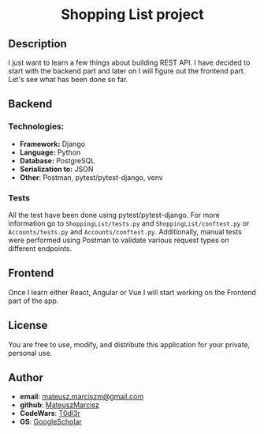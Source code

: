 <h1 align="center"><strong>Shopping List</strong> project</h1>

## Description

I just want to learn a few things about building REST API. I have decided to start with the backend part and later on I will figure out the frontend part. 
Let's see what has been done so far.

## Backend
### Technologies:
- **Framework:** Django
- **Language:** Python
- **Database:** PostgreSQL
- **Serialization to:** JSON
- **Other**: Postman, pytest/pytest-django, venv

### Tests
All the test have been done using pytest/pytest-django. For more information go to `ShoppingList/tests.py` and `ShoppingList/conftest.py` or `Accounts/tests.py` and `Accounts/conftest.py`.
Additionally, manual tests were performed using Postman to validate various request types on different endpoints.


## Frontend
Once I learn either React, Angular or Vue I will start working on the Frontend part of the app.


## License
You are free to use, modify, and distribute this application for your private, personal use.

## Author
- **email**: mateusz.marciszm@gmail.com
- **github**: [MateuszMarcisz](https://github.com/MateuszMarcisz)
- **CodeWars**: [T0dl3r](https://www.codewars.com/users/T0dl3r)
- **GS**: [GoogleScholar](https://scholar.google.com/citations?user=QW3tlewAAAAJ&hl=en)